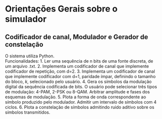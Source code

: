 # Orientações Gerais sobre o simulador 
## Codificador de canal, Modulador e Gerador de constelação

O sistema utiliza Python.  
Funcionalidades:
	1.	Ler uma sequência de n bits de uma fonte discreta, de um arquivo .txt.
	2.	Implementa um codificador de canal que implemente codificador de repetição, com d=2. 
	3.	Implementa um codificador de canal que implemente codificador com d=1, paridade ímpar, definindo o tamanho do bloco, *k*, selecionado pelo usuário.
	4.	Gera os símbolos da modulação digital da sequência codificada de bits. O usuário pode selecionar três tipos de modulação: 4-PAM, 2-PSK ou 8-QAM. Arbitrar amplitude e fases dos esquemas de modulação.
	5.	Plota a forma de onda correspondente ao símbolo produzido pelo modulador. Admitir um intervalo de símbolos com 4 ciclos.
	6.	Plota a constelação de símbolos admitindo ruido aditivo sobre os símbolos transmitidos.
